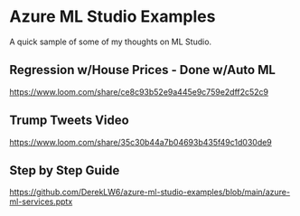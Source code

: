 # Azure ML Studio Examples
A quick sample of some of my thoughts on ML Studio. 

## Regression w/House Prices - Done w/Auto ML
https://www.loom.com/share/ce8c93b52e9a445e9c759e2dff2c52c9

## Trump Tweets Video
https://www.loom.com/share/35c30b44a7b04693b435f49c1d030de9

## Step by Step Guide
https://github.com/DerekLW6/azure-ml-studio-examples/blob/main/azure-ml-services.pptx
